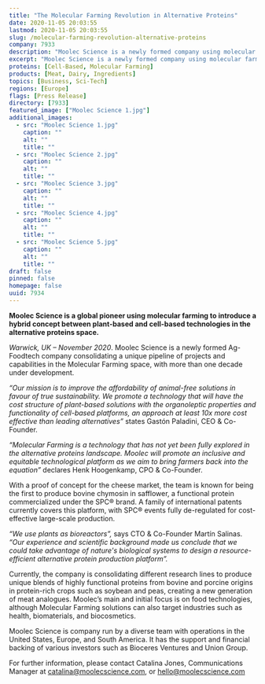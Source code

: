 ```yaml
---
title: "The Molecular Farming Revolution in Alternative Proteins"
date: 2020-11-05 20:03:55
lastmod: 2020-11-05 20:03:55
slug: /molecular-farming-revolution-alternative-proteins
company: 7933
description: "Moolec Science is a newly formed company using molecular farming to introduce a hybrid concept between plant-based and cell-based technologies in the alternative proteins space. With a proof of concept for the cheese market, the team is known for being the first to produce bovine chymosin in safflower, a functional protein commercialized under the SPC brand. A family of international patents currently covers this platform, with SPC events fully de-regulated for cost-effective large-scale production."
excerpt: "Moolec Science is a newly formed company using molecular farming to introduce a hybrid concept between plant-based and cell-based technologies in the alternative proteins space. With a proof of concept for the cheese market, the team is known for being the first to produce bovine chymosin in safflower, a functional protein commercialized under the SPC brand. A family of international patents currently covers this platform, with SPC events fully de-regulated for cost-effective large-scale production."
proteins: [Cell-Based, Molecular Farming]
products: [Meat, Dairy, Ingredients]
topics: [Business, Sci-Tech]
regions: [Europe]
flags: [Press Release]
directory: [7933]
featured_image: ["Moolec Science 1.jpg"]
additional_images:
  - src: "Moolec Science 1.jpg"
    caption: ""
    alt: ""
    title: ""
  - src: "Moolec Science 2.jpg"
    caption: ""
    alt: ""
    title: ""
  - src: "Moolec Science 3.jpg"
    caption: ""
    alt: ""
    title: ""
  - src: "Moolec Science 4.jpg"
    caption: ""
    alt: ""
    title: ""
  - src: "Moolec Science 5.jpg"
    caption: ""
    alt: ""
    title: ""
draft: false
pinned: false
homepage: false
uuid: 7934
---
```

<p><strong>Moolec Science is a global pioneer using molecular farming to introduce a hybrid concept between plant-based and cell-based technologies in the alternative proteins space.</strong></p>
<p><em>Warwick, UK – November 2020</em>. Moolec Science is a newly formed Ag-Foodtech company consolidating a unique pipeline of projects and capabilities in the Molecular Farming space, with more than one decade under development.</p>
<p><em>“Our mission is to improve the affordability of animal-free solutions in favour of true sustainability. We promote a technology that will have the cost structure of plant-based solutions with the organoleptic properties and functionality of cell-based platforms, an approach at least 10x more cost effective than leading alternatives” </em>states Gastón Paladini, CEO & Co-Founder.<em> </em></p>
<p><em>“Molecular Farming is a technology that has not yet been fully explored in the alternative proteins landscape. Moolec </em><em>will promote an inclusive and equitable technological platform as we aim to bring farmers back into the equation”</em> declares Henk Hoogenkamp, CPO & Co-Founder.</p>
<p>With a proof of concept for the cheese market, the team is known for being the first to produce bovine chymosin in safflower, a functional protein commercialized under the SPC® brand. A family of international patents currently covers this platform, with SPC® events fully de-regulated for cost-effective large-scale production.</p>
<p><em>“We use plants as bioreactors”,</em> says CTO & Co-Founder Martín Salinas. <em>“Our experience and scientific background made us conclude that we could take advantage of nature's biological systems to design a resource-efficient alternative protein production platform”. </em></p>
<p>Currently, the company is consolidating different research lines to produce unique blends of highly functional proteins from bovine and porcine origins in protein-rich crops such as soybean and peas, creating a new generation of meat analogues. Moolec’s main and initial focus is on food technologies, although Molecular Farming solutions can also target industries such as health, biomaterials, and biocosmetics.</p>
<p>Moolec Science is company run by a diverse team with operations in the United States, Europe, and South America. It has the support and financial backing of various investors such as Bioceres Ventures and Union Group.</p>
<p>For further information, please contact Catalina Jones, Communications Manager at <a href="mailto:catalina@moolecscience.com">catalina@moolecscience.com</a>, or <a href="mailto:hello@moolecscience.com">hello@moolecscience.com</a></p>

